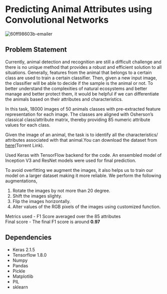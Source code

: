 # Predicting Animal Attributes using Convolutional Networks

   ![60ff98603b-emailer](https://user-images.githubusercontent.com/30891813/46539438-1a9e3d00-c8d4-11e8-926c-6311c9db90cd.jpg)

## Problem Statement
Currently, animal detection and recognition are still a difficult challenge and there is no unique method that provides a robust and efficient solution to all situations. Generally, features from the animal that belongs to a certain class are used to train a certain classifier. Then, given a new input image, the classifier will be able to decide if the sample is the animal or not. To better understand the complexities of natural ecosystems and better manage and better protect them, it would be helpful if we can differentiate the animals based on their attributes and characteristics.

In this task, 18000 images of 50 animals classes with pre-extracted feature representation for each image. The classes are aligned with Osherson’s classical class/attribute matrix, thereby providing 85 numeric attribute values for each class.

Given the image of an animal, the task is to identify all the characteristics/ attributes associated with that animal.You can download the dataset from [here](https://s3-ap-southeast-1.amazonaws.com/he-public-data/DL3%20Datasete37c45e.torrent)(Torrent Link).

Used Keras with TensorFlow backend for the code. An ensembled model of Inception V3 and ResNet models were used for final prediction.

To avoid overfitting we augment the images, it also helps us to train our model on a larger dataset making it more reliable. We perform the following augmentations,<br>
1. Rotate the images by not more than 20 degree.<br>
2. Shift the images slighty.<br>
3. Flip the images horizontally.<br>
4. Alter values of the RGB pixels of the images using customized function.<br>

Metrics used - F1 Score averaged over the 85 attributes<br>
Final score - The final F1 score is around **0.97**


## Dependencies
- Keras 2.1.5
- Tensorflow 1.8.0
- Numpy
- Pandas
- Pickle
- Matplotlib
- PIL
- sklearn
